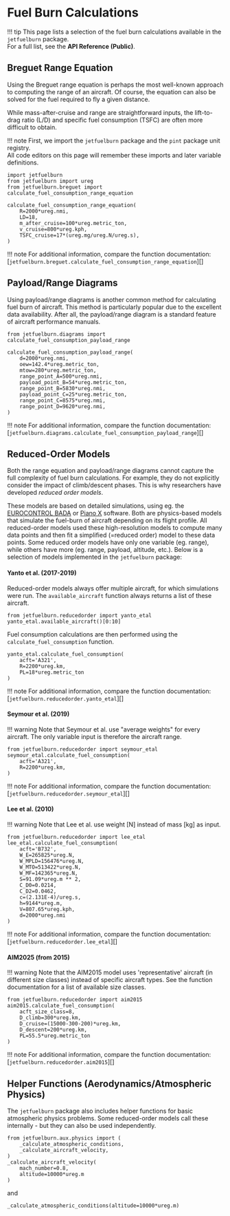# Fuel Burn Calculations

!!! tip
    This page lists a selection of the fuel burn calculations available in the `jetfuelburn` package.  
    For a full list, see the **API Reference (Public)**.

## Breguet Range Equation

Using the Breguet range equation is perhaps the most well-known approach to computing the range of an aircraft.
Of course, the equation can also be solved for the fuel required to fly a given distance.

While mass-after-cruise and range are straightforward inputs,
the lift-to-drag ratio (L/D) and specific fuel consumption (TSFC) are often more difficult to obtain.

!!! note
    First, we import the `jetfuelburn` package and the `pint` package unit registry. \
    All code editors on this page will remember these imports and later variable definitions.

```pyodide session='fuel' install='jetfuelburn'
import jetfuelburn
from jetfuelburn import ureg
from jetfuelburn.breguet import calculate_fuel_consumption_range_equation

calculate_fuel_consumption_range_equation(
    R=2000*ureg.nmi,
    LD=18,
    m_after_cruise=100*ureg.metric_ton,
    v_cruise=800*ureg.kph,
    TSFC_cruise=17*(ureg.mg/ureg.N/ureg.s),
)
```

!!! note
    For additional information, compare the function documentation:
    [`jetfuelburn.breguet.calculate_fuel_consumption_range_equation`][]


## Payload/Range Diagrams

Using payload/range diagrams is another common method for calculating fuel burn of aircraft.
This method is particularly popular due to the excellent data availability. After all, the payload/range diagram is a standard feature of aircraft performance manuals.

```pyodide session='fuel'
from jetfuelburn.diagrams import calculate_fuel_consumption_payload_range

calculate_fuel_consumption_payload_range(
    d=2000*ureg.nmi,
    oew=142.4*ureg.metric_ton,
    mtow=280*ureg.metric_ton,
    range_point_A=500*ureg.nmi,
    payload_point_B=54*ureg.metric_ton,
    range_point_B=5830*ureg.nmi,
    payload_point_C=25*ureg.metric_ton,
    range_point_C=8575*ureg.nmi,
    range_point_D=9620*ureg.nmi,
)
```

!!! note
    For additional information, compare the function documentation:
    [`jetfuelburn.diagrams.calculate_fuel_consumption_payload_range`][]

## Reduced-Order Models

Both the range equation and payload/range diagrams cannot capture the full complexity of fuel burn calculations.
For example, they do not explicitly consider the impact of climb/descent phases. This is why researchers have developed _reduced order models_.

These models are based on detailed simulations, using eg. the [EUROCONTROL BADA](https://www.eurocontrol.int/model/bada) or [Piano X](https://www.lissys.uk/index2.html) software.
Both are physics-based models that simulate the fuel-burn of aircraft depending on its flight profile. All reduced-order models used these high-resolution models to compute many data points and then fit a simplified (=reduced order) model to these data points. Some reduced order models have only one variable (eg. range), while others have more (eg. range, payload, altitude, etc.). Below is a selection of models implemented in the `jetfuelburn` package:

#### Yanto et al. (2017-2019)

Reduced-order models always offer multiple aircraft, for which simulations were run. The `available_aircraft` function always returns a list of these aircraft.

```pyodide session='fuel'
from jetfuelburn.reducedorder import yanto_etal
yanto_etal.available_aircraft()[0:10]
```

Fuel consumption calculations are then performed using the `calculate_fuel_consumption` function.

```pyodide session='fuel'
yanto_etal.calculate_fuel_consumption(
    acft='A321',
    R=2200*ureg.km,
    PL=18*ureg.metric_ton
)
```

!!! note
    For additional information, compare the function documentation:
    [`jetfuelburn.reducedorder.yanto_etal`][]

#### Seymour et al. (2019)

!!! warning
    Note that Seymour et al. use "average weights" for every aircraft.
    The only variable input is therefore the aircraft range.

```pyodide session='fuel'
from jetfuelburn.reducedorder import seymour_etal
seymour_etal.calculate_fuel_consumption(
    acft='A321',
    R=2200*ureg.km,
)
```

!!! note
    For additional information, compare the function documentation:
    [`jetfuelburn.reducedorder.seymour_etal`][]

#### Lee et al. (2010)

!!! warning
    Note that Lee et al. use weight [N] instead of mass [kg] as input.

```pyodide session='fuel'
from jetfuelburn.reducedorder import lee_etal
lee_etal.calculate_fuel_consumption(
    acft='B732',
    W_E=265825*ureg.N,
    W_MPLD=156476*ureg.N,
    W_MTO=513422*ureg.N,
    W_MF=142365*ureg.N,
    S=91.09*ureg.m ** 2,
    C_D0=0.0214,
    C_D2=0.0462,
    c=(2.131E-4)/ureg.s,
    h=9144*ureg.m,
    V=807.65*ureg.kph,
    d=2000*ureg.nmi
)
```

!!! note
    For additional information, compare the function documentation:
    [`jetfuelburn.reducedorder.lee_etal`][]

#### AIM2025 (from 2015)

!!! warning
    Note that the AIM2015 model uses 'representative' aircraft (in different size classes) instead of specific aircraft types.
    See the function documentation for a list of available size classes.

```pyodide session='fuel'
from jetfuelburn.reducedorder import aim2015
aim2015.calculate_fuel_consumption(
    acft_size_class=8,
    D_climb=300*ureg.km,
    D_cruise=(15000-300-200)*ureg.km,
    D_descent=200*ureg.km,
    PL=55.5*ureg.metric_ton
)
```

!!! note
    For additional information, compare the function documentation:
    [`jetfuelburn.reducedorder.aim2015`][]


## Helper Functions (Aerodynamics/Atmospheric Physics)

The `jetfuelburn` package also includes helper functions for basic atmospheric physics problems.
Some reduced-order models call these internally - but they can also be used independently.

```pyodide session='fuel'
from jetfuelburn.aux.physics import (
    _calculate_atmospheric_conditions,
    _calculate_aircraft_velocity,   
)
_calculate_aircraft_velocity(
    mach_number=0.8,
    altitude=10000*ureg.m
)
```

and

```pyodide session='fuel'
_calculate_atmospheric_conditions(altitude=10000*ureg.m)
```